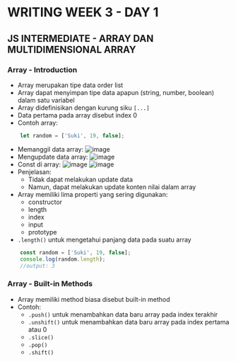 # WRITING WEEK 3 - DAY 1
## JS INTERMEDIATE - ARRAY DAN MULTIDIMENSIONAL ARRAY

<!-- menggunakan struktur data Array -->
### Array - Introduction
- Array merupakan tipe data order list
- Array dapat menyimpan tipe data apapun (string, number, boolean) dalam satu variabel
- Array didefinisikan dengan kurung siku `[...]`
- Data pertama pada array disebut index 0
- Contoh array:
```js
    let random = ['Suki', 19, false];
```
- Memanggil data array:
![image](https://user-images.githubusercontent.com/85722923/194804494-615f3106-75b0-472e-804a-0140ed617fb8.png)
- Mengupdate data array:
![image](https://user-images.githubusercontent.com/85722923/194806410-036107a3-df19-4deb-8da5-69ba33f3be66.png)
- Const di array:
![image](https://user-images.githubusercontent.com/85722923/194806935-b424117a-e9b5-418c-93b4-2deeabc7e939.png)
![image](https://user-images.githubusercontent.com/85722923/194806630-ec85bfda-5e58-4679-85a3-3a17ec3026ef.png)
- Penjelasan:
  - Tidak dapat melakukan update data
  - Namun, dapat melakukan update konten nilai dalam array
- Array memiliki lima properti yang sering digunakan:
  - constructor
  - length
  - index
  - input
  - prototype
- `.length()` untuk mengetahui panjang data pada suatu array
```js
    const random = ['Suki', 19, false];
    console.log(random.length);
    //output: 3
```

### Array - Built-in Methods
- Array memiliki method biasa disebut built-in method
- Contoh:
  - `.push()` untuk menambahkan data baru array pada index terakhir
  - `.unshift()` untuk menambahkan data baru array pada index pertama atau 0
  - `.slice()`
  - `.pop()`
  - `.shift()`




